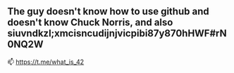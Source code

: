 The guy doesn't know how to use github and doesn't know Chuck Norris, and also siuvndkzl;xmcisncudijnjvicpibi87y870hHWF#rN0NQ2W
-
📫  https://t.me/what_is_42
